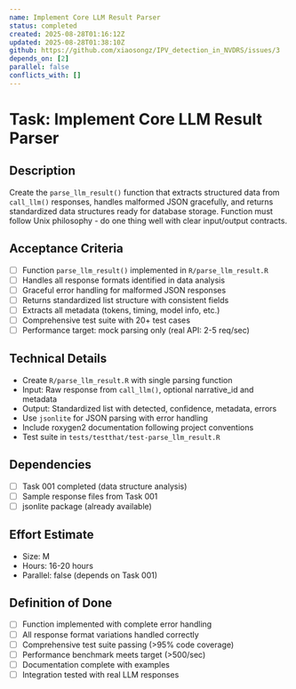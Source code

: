 ```yaml
---
name: Implement Core LLM Result Parser
status: completed
created: 2025-08-28T01:16:12Z
updated: 2025-08-28T01:38:10Z
github: https://github.com/xiaosongz/IPV_detection_in_NVDRS/issues/3
depends_on: [2]
parallel: false
conflicts_with: []
---
```


# Task: Implement Core LLM Result Parser

## Description
Create the `parse_llm_result()` function that extracts structured data from `call_llm()` responses, handles malformed JSON gracefully, and returns standardized data structures ready for database storage. Function must follow Unix philosophy - do one thing well with clear input/output contracts.

## Acceptance Criteria
- [ ] Function `parse_llm_result()` implemented in `R/parse_llm_result.R`
- [ ] Handles all response formats identified in data analysis
- [ ] Graceful error handling for malformed JSON responses
- [ ] Returns standardized list structure with consistent fields
- [ ] Extracts all metadata (tokens, timing, model info, etc.)
- [ ] Comprehensive test suite with 20+ test cases
- [ ] Performance target: mock parsing only (real API: 2-5 req/sec)

## Technical Details
- Create `R/parse_llm_result.R` with single parsing function
- Input: Raw response from `call_llm()`, optional narrative_id and metadata
- Output: Standardized list with detected, confidence, metadata, errors
- Use `jsonlite` for JSON parsing with error handling
- Include roxygen2 documentation following project conventions
- Test suite in `tests/testthat/test-parse_llm_result.R`

## Dependencies
- [ ] Task 001 completed (data structure analysis)
- [ ] Sample response files from Task 001
- [ ] jsonlite package (already available)

## Effort Estimate
- Size: M
- Hours: 16-20 hours
- Parallel: false (depends on Task 001)

## Definition of Done
- [ ] Function implemented with complete error handling
- [ ] All response format variations handled correctly
- [ ] Comprehensive test suite passing (>95% code coverage)
- [ ] Performance benchmark meets target (>500/sec)
- [ ] Documentation complete with examples
- [ ] Integration tested with real LLM responses
